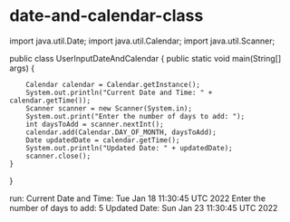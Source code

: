# date-and-calendar-class
import java.util.Date;
import java.util.Calendar;
import java.util.Scanner;

public class UserInputDateAndCalendar {
    public static void main(String[] args) {
        
        Calendar calendar = Calendar.getInstance();
        System.out.println("Current Date and Time: " + calendar.getTime());
        Scanner scanner = new Scanner(System.in);
        System.out.print("Enter the number of days to add: ");
        int daysToAdd = scanner.nextInt();
        calendar.add(Calendar.DAY_OF_MONTH, daysToAdd);        
        Date updatedDate = calendar.getTime();
        System.out.println("Updated Date: " + updatedDate);
        scanner.close();
    }
}

run:
Current Date and Time: Tue Jan 18 11:30:45 UTC 2022
Enter the number of days to add: 5
Updated Date: Sun Jan 23 11:30:45 UTC 2022

